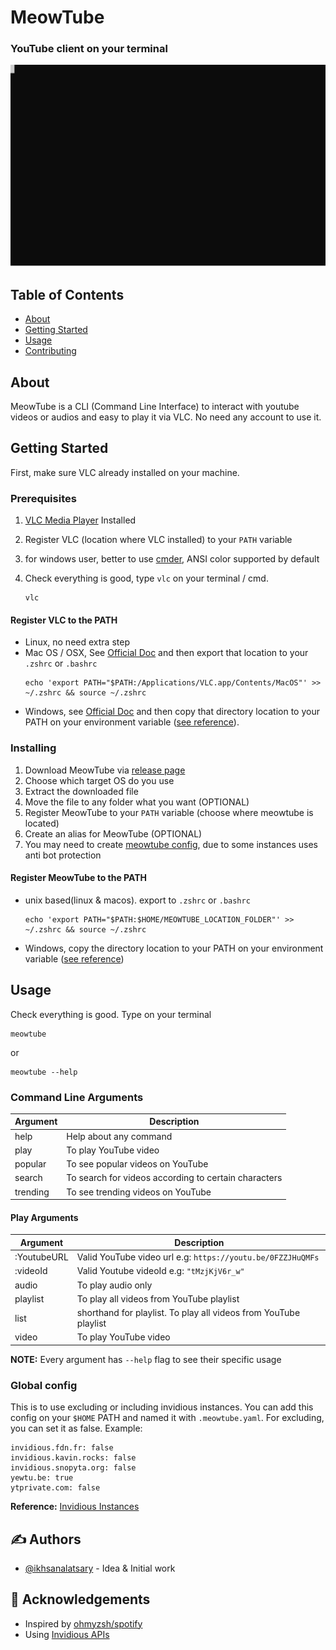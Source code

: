 # MeowTube

### YouTube client on your terminal
![Example](./termtosvg_k3uvtc_0.svg)

## Table of Contents

- [About](#about)
- [Getting Started](#getting_started)
- [Usage](#usage)
- [Contributing](./CONTRIBUTING.md)

## About <a name = "about"></a>

MeowTube is a CLI (Command Line Interface) to interact with youtube videos or audios and easy to play it via VLC. No need any account to use it. 

## Getting Started <a name = "getting_started"></a>

First, make sure VLC already installed on your machine.

### Prerequisites

1. [VLC Media Player](https://www.videolan.org/vlc/) Installed
2. Register VLC (location where VLC installed) to your `PATH` variable
3. for windows user, better to use [cmder](https://cmder.net), ANSI color supported by default
4. Check everything is good, type `vlc` on your terminal / cmd.

   ```
   vlc
   ```

#### Register VLC to the PATH

- Linux, no need extra step
- Mac OS / OSX, See [Official Doc](https://wiki.videolan.org/MacOS/#Command_line) and then export that location to your `.zshrc` or `.bashrc`
  ```
  echo 'export PATH="$PATH:/Applications/VLC.app/Contents/MacOS"' >> ~/.zshrc && source ~/.zshrc
  ```
- Windows, see [Official Doc](https://wiki.videolan.org/Windows/#Step_2:_Command_Line_Startup) and then copy that directory location to your PATH on your environment variable ([see reference](https://stackoverflow.com/a/44272417)).

### Installing

1. Download MeowTube via [release page](https://github.com/ikhsanalatsary/MeowTube/releases)
2. Choose which target OS do you use
3. Extract the downloaded file
4. Move the file to any folder what you want (OPTIONAL)
5. Register MeowTube to your `PATH` variable (choose where meowtube is located)
6. Create an alias for MeowTube (OPTIONAL)
7. You may need to create [meowtube config](#global-config), due to some instances uses anti bot protection

#### Register MeowTube to the PATH

- unix based(linux & macos). export to `.zshrc` or `.bashrc`
  ```
  echo 'export PATH="$PATH:$HOME/MEOWTUBE_LOCATION_FOLDER"' >> ~/.zshrc && source ~/.zshrc
  ```
- Windows, copy the directory location to your PATH on your environment variable ([see reference](https://stackoverflow.com/a/44272417))

## Usage <a name = "usage"></a>

Check everything is good. Type on your terminal

```
meowtube
```

or

```
meowtube --help
```

### Command Line Arguments

| Argument | Description                                          |
| -------- | ---------------------------------------------------- |
| help     | Help about any command                               |
| play     | To play YouTube video                                |
| popular  | To see popular videos on YouTube                     |
| search   | To search for videos according to certain characters |
| trending | To see trending videos on YouTube                    |

#### Play Arguments

| Argument    | Description                                                                         |
| ----------- | ----------------------------------------------------------------------------------- |
| :YoutubeURL | Valid YouTube video url e.g: `https://youtu.be/0FZZJHuQMFs`                         |
| :videoId    | Valid Youtube videoId e.g: `"tMzjKjV6r_w"`                                          |
| audio       | To play audio only                                                                  |
| playlist    | To play all videos from YouTube playlist                                            |
| list        | shorthand for playlist. To play all videos from YouTube playlist                    |
| video       | To play YouTube video                                                               |

**NOTE:** Every argument has `--help` flag to see their specific usage

### Global config
This is to use excluding or including invidious instances. You can add this config on your `$HOME` PATH and named it with `.meowtube.yaml`. For excluding, you can set it as false. Example:

```
invidious.fdn.fr: false
invidious.kavin.rocks: false
invidious.snopyta.org: false
yewtu.be: true
ytprivate.com: false
```

**Reference:** [Invidious Instances](https://github.com/iv-org/documentation/blob/master/Invidious-Instances.md)

## ✍️ Authors <a name = "authors"></a>

- [@ikhsanalatsary](https://github.com/ikhsanalatsary) - Idea & Initial work

## 🎉 Acknowledgements <a name = "acknowledgement"></a>

- Inspired by [ohmyzsh/spotify](https://github.com/ohmyzsh/ohmyzsh/blob/master/plugins/osx/spotify)
- Using [Invidious APIs](https://github.com/iv-org/invidious)
